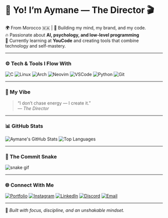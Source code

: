 # 👋 Yo! I’m Aymane — The Director 🎬  
🌍 From Morocco 🇲🇦 | 🧠 Building my mind, my brand, and my code.  
🔥 Passionate about **AI, psychology, and low-level programming**  
💼 Currently learning at **YouCode** and creating tools that combine technology and self-mastery.  

---

### ⚙️ Tech & Tools I Flow With
![C](https://img.shields.io/badge/C-00599C?style=for-the-badge&logo=c&logoColor=white)
![Linux](https://img.shields.io/badge/Linux-FCC624?style=for-the-badge&logo=linux&logoColor=black)
![Arch](https://img.shields.io/badge/Arch%20Linux-1793D1?style=for-the-badge&logo=arch-linux&logoColor=white)
![Neovim](https://img.shields.io/badge/Neovim-57A143?style=for-the-badge&logo=neovim&logoColor=white)
![VSCode](https://img.shields.io/badge/VS%20Code-007ACC?style=for-the-badge&logo=visual-studio-code&logoColor=white)
![Python](https://img.shields.io/badge/Python-3670A0?style=for-the-badge&logo=python&logoColor=ffdd54)
![Git](https://img.shields.io/badge/Git-F05032?style=for-the-badge&logo=git&logoColor=white)

---

### 🧭 My Vibe
> “I don’t chase energy — I create it.”  
> — *The Director*

---

### 📊 GitHub Stats
![Aymane's GitHub Stats](https://github-readme-stats.vercel.app/api?username=DIRECT0R-ctrl&show_icons=true&theme=radical)
![Top Languages](https://github-readme-stats.vercel.app/api/top-langs/?username=DIRECT0R-ctrl&layout=compact&theme=radical)

---

### 🐍 The Commit Snake
![snake gif](https://raw.githubusercontent.com/DIRECTOR-ctrl/DIRECTOR-ctrl/main/github-contribution-grid-snake.svg)


---

### 🌐 Connect With Me
[![Portfolio](https://img.shields.io/badge/Portfolio-000000?style=for-the-badge&logo=vercel&logoColor=white)](https://thedirector.netlify.app)
[![Instagram](https://img.shields.io/badge/Instagram-E4405F?style=for-the-badge&logo=instagram&logoColor=white)](https://www.instagram.com/iam_uranos)
[![LinkedIn](https://img.shields.io/badge/LinkedIn-0A66C2?style=for-the-badge&logo=linkedin&logoColor=white)](https://www.linkedin.com/in/laksimi-aymane-1b902a387/)
[![Discord](https://img.shields.io/badge/Discord-7289DA?style=for-the-badge&logo=discord&logoColor=white)](https://discord.gg/Z4S4CkW9)
[![Email](https://img.shields.io/badge/Email-D14836?style=for-the-badge&logo=gmail&logoColor=white)](mailto:DominatVortex@proton.me)

---

🧩 *Built with focus, discipline, and an unshakable mindset.*

